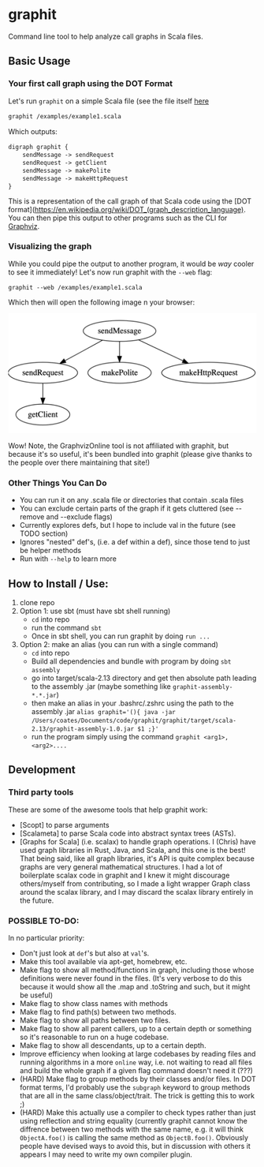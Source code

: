# graphit
Command line tool to help analyze call graphs in Scala files.

## Basic Usage
### Your first call graph using the DOT Format
Let's run `graphit` on a simple Scala file (see the file itself [here](https://github.com/acloudmovingby/graphit/blob/main/examples/example1.scala)
```sh
graphit /examples/example1.scala
```
Which outputs:
```
digraph graphit {
	sendMessage -> sendRequest
	sendRequest -> getClient
	sendMessage -> makePolite
	sendMessage -> makeHttpRequest
}
```
This is a representation of the call graph of that Scala code using the [DOT format](https://en.wikipedia.org/wiki/DOT_(graph_description_language). You can then pipe this output to other programs such as the CLI for [Graphviz](https://graphviz.org/). 

### Visualizing the graph
While you could pipe the output to another program, it would be *way* cooler to see it immediately! Let's now run graphit with the `--web` flag:
```
graphit --web /examples/example1.scala
```
Which then will open the following image n your browser:

![Visualization of the call graph of a Scala file](https://github.com/acloudmovingby/graphit/blob/main/examples/example1.png?raw=true)

Wow! Note, the GraphvizOnline tool is not affiliated with graphit, but because it's so useful, it's been bundled into graphit (please give thanks to the people over there maintaining that site!)

### Other Things You Can Do

* You can run it on any .scala file or directories that contain .scala files
* You can exclude certain parts of the graph if it gets cluttered (see --remove and --exclude flags)
* Currently explores defs, but I hope to include val in the future (see TODO section)
* Ignores "nested" def's, (i.e. a def within a def), since those tend to just be helper methods
* Run with `--help` to learn more


## How to Install / Use:
1. clone repo
2. Option 1: use sbt (must have sbt shell running)
    - `cd` into repo
    - run the command `sbt`
    - Once in sbt shell, you can run graphit by doing `run ...`
3. Option 2: make an alias (you can run with a single command)
    - `cd` into repo
    - Build all dependencies and bundle with program by doing `sbt assembly`
    - go into target/scala-2.13 directory and get then absolute path leading to the assembly .jar (maybe something like `graphit-assembly-*.*.jar`)
    - then make an alias in your .bashrc/.zshrc using the path to the assembly .jar
      ```alias graphit='(){ java -jar /Users/coates/Documents/code/graphit/graphit/target/scala-2.13/graphit-assembly-1.0.jar $1 ;}'```
    - run the program simply using the command `graphit <arg1>, <arg2>....`
  
## Development
### Third party tools
These are some of the awesome tools that help graphit work: 
* [Scopt] to parse arguments
* [Scalameta] to parse Scala code into abstract syntax trees (ASTs).
* [Graphs for Scala] (i.e. scalax) to handle graph operations. I (Chris) have used graph libraries in Rust, Java, and Scala, and this one is the best! That being said, like all graph libraries, it's API is quite complex because graphs are very general mathematical structures. I had a lot of boilerplate scalax code in graphit and I knew it might discourage others/myself from contributing, so I made a light wrapper Graph class around the scalax library, and I may discard the scalax library entirely in the future.

### POSSIBLE TO-DO:
In no particular priority: 
* Don't just look at `def`'s but also at `val`'s. 
* Make this tool available via apt-get, homebrew, etc.
* Make flag to show all method/functions in graph, including those whose definitions were never found in the files. (It's very verbose to do this because it would show all the .map and .toString and such, but it might be useful)
* Make flag to show class names with methods
* Make flag to find path(s) between two methods.
* Make flag to show all paths between two files.
* Make flag to show all parent callers, up to a certain depth or something so it's reasonable to run on a huge codebase.
* Make flag to show all descendants, up to a certain depth.
* Improve efficiency when looking at large codebases by reading files and running algorithms in a more `online` way, i.e. not waiting to read all files and build the whole graph if a given flag command doesn't need it (???)
* (HARD) Make flag to group methods by their classes and/or files. In DOT format terms, I'd probably use the `subgraph` keyword to group methods that are all in the same class/object/trait. The trick is getting this to work ;) 
* (HARD) Make this actually use a compiler to check types rather than just using reflection and string equality (currently graphit cannot know the diffrence between two methods with the same name, e.g. it will think `ObjectA.foo()` is calling the same method as `ObjectB.foo()`. Obviously people have devised ways to avoid this, but in discussion with others it appears I may need to write my own compiler plugin. 
